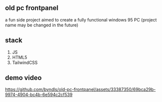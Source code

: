 ## old pc frontpanel

a fun side project aimed to create a fully functional windows 95 PC (project name may be changed in the future)

## stack
1. JS
2. HTML5
3. TailwindCSS

## demo video
https://github.com/bvndls/old-pc-frontpanel/assets/33387350/69bca29b-9974-4904-bc4b-6e594c2cf539

